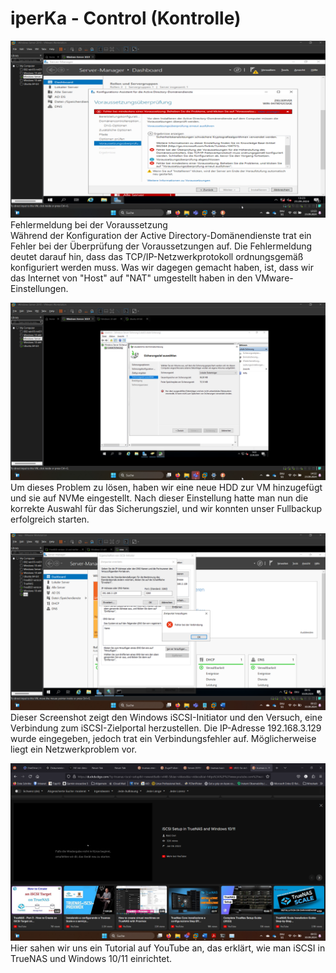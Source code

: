 # iperKa - Control (Kontrolle)


![Fehlermeldung bei der Voraussetzung](https://github.com/ironflipper/DataFlex/blob/main/Dokumentationen/iperka/Images/Bild%20(7).png)
Fehlermeldung bei der Voraussetzung  
Während der Konfiguration der Active Directory-Domänendienste trat ein Fehler bei der Überprüfung der Voraussetzungen auf. Die Fehlermeldung deutet darauf hin, dass das TCP/IP-Netzwerkprotokoll ordnungsgemäß konfiguriert werden muss. Was wir dagegen gemacht haben, ist, dass wir das Internet von "Host" auf "NAT" umgestellt haben in den VMware-Einstellungen.

![Neue HDD hinzufügen](https://github.com/ironflipper/DataFlex/blob/main/Dokumentationen/iperka/Images/Bild%20(12).png)  
Um dieses Problem zu lösen, haben wir eine neue HDD zur VM hinzugefügt und sie auf NVMe eingestellt. Nach dieser Einstellung hatte man nun die korrekte Auswahl für das Sicherungsziel, und wir konnten unser Fullbackup erfolgreich starten.

![iSCSI Verbindungsfehler](https://github.com/ironflipper/DataFlex/blob/main/Dokumentationen/iperka/Images/Bild%20(1).png)  
Dieser Screenshot zeigt den Windows iSCSI-Initiator und den Versuch, eine Verbindung zum iSCSI-Zielportal herzustellen. Die IP-Adresse 192.168.3.129 wurde eingegeben, jedoch trat ein Verbindungsfehler auf. Möglicherweise liegt ein Netzwerkproblem vor.

![iSCSI-Tutorial](https://github.com/ironflipper/DataFlex/blob/main/Dokumentationen/iperka/Images/Bild%20(2).png)  
Hier sahen wir uns ein Tutorial auf YouTube an, das erklärt, wie man iSCSI in TrueNAS und Windows 10/11 einrichtet.

